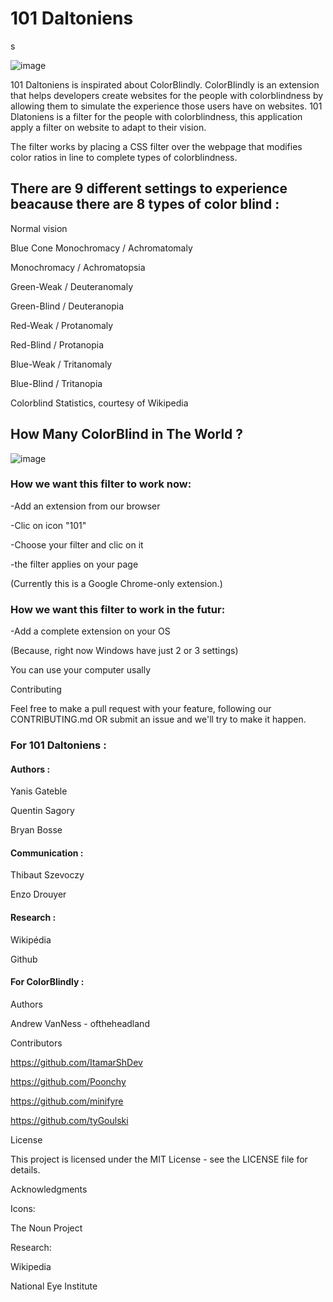 <h1>101 Daltoniens</h1>s

![image](https://user-images.githubusercontent.com/59438459/135892169-a02da1d4-d7d1-4db5-9e04-a3f369e8e9f1.png)


101 Daltoniens is inspirated about ColorBlindly. ColorBlindly is an extension that helps developers create websites for the people with colorblindness by allowing them to simulate the experience those users have on websites. 101 Dlatoniens is a filter for the people with colorblindness, this application apply a filter on website to adapt to their vision.

The filter works by placing a CSS filter over the webpage that modifies color ratios in line to complete types of colorblindness.

<h2>There are 9 different settings to experience beacause there are 8 types of color blind :</h2>

Normal vision

Blue Cone Monochromacy / Achromatomaly

Monochromacy / Achromatopsia

Green-Weak / Deuteranomaly

Green-Blind / Deuteranopia

Red-Weak / Protanomaly

Red-Blind / Protanopia

Blue-Weak / Tritanomaly

Blue-Blind / Tritanopia

Colorblind Statistics, courtesy of Wikipedia

<h2>How Many ColorBlind in The World ?</h2>

![image](https://user-images.githubusercontent.com/59438459/135892104-791b5b80-ce6f-4f1f-bada-1dc4e48bcb43.png)


<h3>How we want this filter to work now:</h3>

-Add an extension from our browser

-Clic on icon "101"

-Choose your filter and clic on it

-the filter applies on your page

(Currently this is a Google Chrome-only extension.)



<h3>How we want this filter to work in the futur:</h3>

-Add a complete extension on your OS

(Because, right now Windows have just 2 or 3 settings)

You can use your computer usally

Contributing

Feel free to make a pull request with your feature, following our CONTRIBUTING.md OR submit an issue and we'll try to make it happen.

<h3>For 101 Daltoniens :</h3>

<h4>Authors :</h4>

Yanis Gateble

Quentin Sagory

Bryan Bosse

<h4>Communication :</h4>

Thibaut Szevoczy

Enzo Drouyer

<h4>Research : </h4>

Wikipédia

Github

<h4>For ColorBlindly : </h4>

Authors

Andrew VanNess - oftheheadland

Contributors

https://github.com/ItamarShDev

https://github.com/Poonchy

https://github.com/minifyre

https://github.com/tyGoulski

License

This project is licensed under the MIT License - see the LICENSE file for details.

Acknowledgments

Icons:

The Noun Project

Research:

Wikipedia

National Eye Institute
